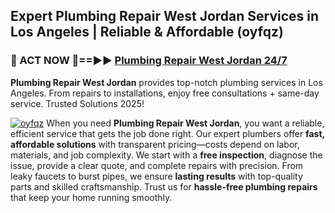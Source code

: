 ## Expert Plumbing Repair West Jordan Services in Los Angeles | Reliable & Affordable (oyfqz)  

<h3>🚿 ACT NOW 🌟==►► <a href="https://tinyurl.com/2ne6vx2x" rel="nofollow">Plumbing Repair West Jordan 24/7</a></h3>

**Plumbing Repair West Jordan** provides top-notch plumbing services in Los Angeles. From repairs to installations, enjoy free consultations + same-day service. Trusted Solutions 2025!

[![oyfqz](https://i.imgur.com/4PFF4AK.jpeg)](https://tinyurl.com/2ne6vx2x)
When you need **Plumbing Repair West Jordan**, you want a reliable, efficient service that gets the job done right. Our expert plumbers offer **fast, affordable solutions** with transparent pricing—costs depend on labor, materials, and job complexity. We start with a **free inspection**, diagnose the issue, provide a clear quote, and complete repairs with precision. From leaky faucets to burst pipes, we ensure **lasting results** with top-quality parts and skilled craftsmanship. Trust us for **hassle-free plumbing repairs** that keep your home running smoothly.